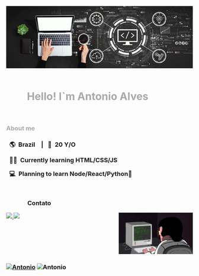 <div  align="center">
<img alt="Computador" src="./image/notebook.jpg">
</div>
<br>
<h1 style="color:darkgrey;">&emsp;&emsp;Hello! I`m Antonio Alves
</h1>
<br>
<h3 style="color:darkgrey;" >About me<h3>
<p>&ensp;🌎&ensp;Brazil&emsp;| &ensp;👦&ensp;20 Y/O</p>
<p>&ensp;👨‍💻&ensp;Currently learning HTML/CSS/JS</p>
<p>&ensp;💻&ensp;Planning to learn Node/React/Python🐍</p>
<br>
<div align="bottom">

&ensp;&ensp;&ensp;&ensp;&emsp;&ensp;Contato

<a href="https://web.whatsapp.com/send?phone=+5511959070839" target="blank"> 
    <img src="https://img.shields.io/badge/WhatsApp-25D366?style=for-the-badge&logo=whatsapp&logoColor=white"  width=100>
</a>
        
<a href="mailto:antonioalves987654321@gmail.com">
    <img src="https://img.shields.io/badge/Gmail-D14836?style=for-the-badge&logo=gmail&logoColor=white" target="_blank" width=75>
</a><img src="./image/prog.gif" width=200 align=right>

</div>
<br><br><br><br><br>

[![Antonio](https://github-readme-stats.vercel.app/api?username=AntonioAlvesFilho&theme=dark&fault&show_icons=true)](https://github.com/AntonioAlvesFilho/) ![Antonio](https://github-readme-stats.vercel.app/api/top-langs/?username=AntonioAlvesFilho&hide=html&layout=compact=true&theme=dark)
